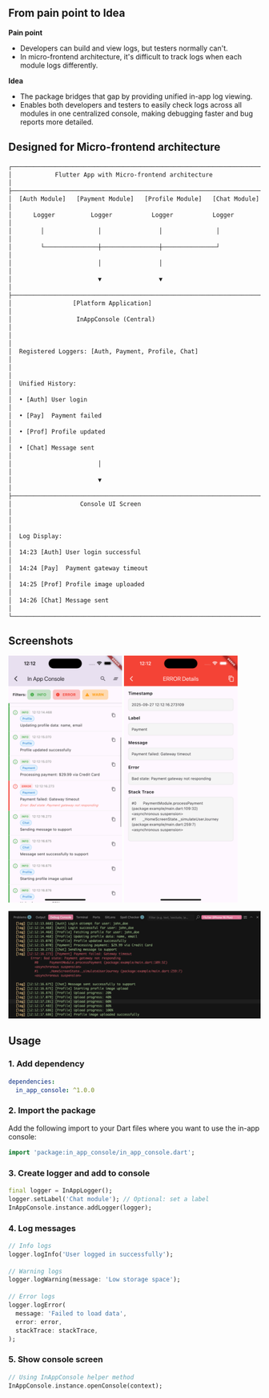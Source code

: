 ## From pain point  to Idea

**Pain point**
- Developers can build and view logs, but testers normally can't.
- In micro-frontend architecture, it's difficult to track logs when each module logs differently.

**Idea**
- The package bridges that gap by providing unified in-app log viewing.
- Enables both developers and testers to easily check logs across all modules in one centralized console, making debugging faster and bug reports more detailed.

## Designed for Micro-frontend architecture
```
┌─────────────────────────────────────────────────────────────────────────────┐
│            Flutter App with Micro-frontend architecture                     │
├─────────────────────────────────────────────────────────────────────────────┤
│  [Auth Module]   [Payment Module]   [Profile Module]   [Chat Module]        │
│      Logger          Logger           Logger           Logger               │
│        │               │                │               │                   │
│        └───────────────┼────────────────┼───────────────┘                   │
│                        │                │                                   │
│                        ▼                ▼                                   │
├─────────────────────────────────────────────────────────────────────────────┤
│                 [Platform Application]                                      │
│                  InAppConsole (Central)                                     │
│                                                                             │
│  Registered Loggers: [Auth, Payment, Profile, Chat]                         │
│                                                                             │
│  Unified History:                                                           │
│  • [Auth] User login                                                        │
│  • [Pay]  Payment failed                                                    │
│  • [Prof] Profile updated                                                   │
│  • [Chat] Message sent                                                      │
│                        │                                                    │
│                        ▼                                                    │
├─────────────────────────────────────────────────────────────────────────────┤
│                   Console UI Screen                                         │
│                                                                             │
│  Log Display:                                                               │
│  14:23 [Auth] User login successful                                         │
│  14:24 [Pay]  Payment gateway timeout                                       │
│  14:25 [Prof] Profile image uploaded                                        │
│  14:26 [Chat] Message sent                                                  │
└─────────────────────────────────────────────────────────────────────────────┘
```

## Screenshots

<img src="https://github.com/mduccc/in_app_console/blob/1.0.1/screenshots/list.png?raw=true)" alt="Log List" width="45%"/> <img src="https://github.com/mduccc/in_app_console/blob/1.0.1/screenshots/detail.png?raw=true)" alt="Log Detail" width="45%"/>

<img src="https://github.com/mduccc/in_app_console/blob/1.0.1/screenshots/console.png?raw=true)" alt="Log List"/>

## Usage

### 1. Add dependency
```yaml
dependencies:
  in_app_console: ^1.0.0
```

### 2. Import the package
Add the following import to your Dart files where you want to use the in-app console:

```dart
import 'package:in_app_console/in_app_console.dart';
```

### 3. Create logger and add to console
```dart
final logger = InAppLogger();
logger.setLabel('Chat module'); // Optional: set a label
InAppConsole.instance.addLogger(logger);
```

### 4. Log messages
```dart
// Info logs
logger.logInfo('User logged in successfully');

// Warning logs
logger.logWarning(message: 'Low storage space');

// Error logs
logger.logError(
  message: 'Failed to load data',
  error: error,
  stackTrace: stackTrace,
);
```

### 5. Show console screen
```dart
// Using InAppConsole helper method
InAppConsole.instance.openConsole(context);
```
